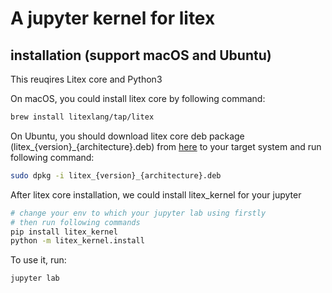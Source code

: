 # A jupyter kernel for litex

## installation (support macOS and Ubuntu)

This reuqires Litex core and Python3

On macOS, you could install litex core by following command:

```bash
brew install litexlang/tap/litex
```

On Ubuntu, you should download litex core deb package (litex_{version}_{architecture}.deb) from [here](https://github.com/litexlang/golitex/releases) to your target system and run following command:

```bash
sudo dpkg -i litex_{version}_{architecture}.deb
```

After litex core installation, we could install litex_kernel for your jupyter

```bash
# change your env to which your jupyter lab using firstly
# then run following commands
pip install litex_kernel
python -m litex_kernel.install
```

To use it, run:

```bash
jupyter lab
```